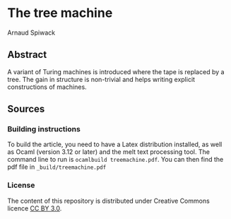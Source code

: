 The tree machine
================

Arnaud Spiwack

Abstract
--------

A variant of Turing machines is introduced where the tape is replaced by a tree. The gain in structure is non-trivial and helps writing explicit constructions of machines.

Sources
-------

### Building instructions ###

To build the article, you need to have a Latex distribution installed, as well as Ocaml (version 3.12 or later) and the melt text processing tool. The command line to run is `ocamlbuild treemachine.pdf`. You can then find the pdf file in `_build/treemachine.pdf`

### License ###

The content of this repository is distributed under Creative Commons licence [CC BY 3.0](http://creativecommons.org/licenses/by/3.0/).
